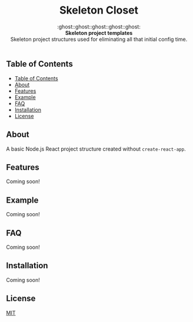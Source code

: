 <h1 align="center">Skeleton Closet</h1>

<div align="center">
  :ghost::ghost::ghost::ghost::ghost:
</div>
<div align="center">
  <strong>Skeleton project templates</strong>
</div>
<div align="center">
  Skeleton project structures used for eliminating all that initial config time.
</div>

<br />


## Table of Contents
- [Table of Contents](#table-of-contents)
- [About](#about)
- [Features](#features)
- [Example](#example)
- [FAQ](#faq)
- [Installation](#installation)
- [License](#license)

## About

A basic Node.js React project structure created without `create-react-app`.

## Features
Coming soon!

## Example
Coming soon!

## FAQ
Coming soon!

## Installation
Coming soon!

## License
[MIT](LICENSE)

